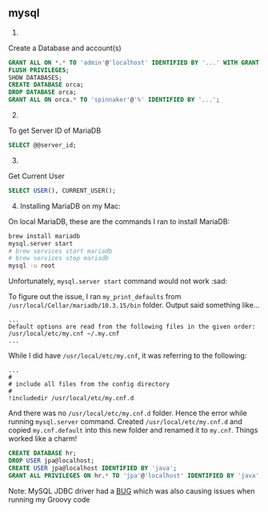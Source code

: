 ## mysql

1.

Create a Database and account(s)

```sql
GRANT ALL ON *.* TO 'admin'@'localhost' IDENTIFIED BY '...' WITH GRANT OPTION;
FLUSH PRIVILEGES;
SHOW DATABASES;
CREATE DATABASE orca;
DROP DATABASE orca;
GRANT ALL ON orca.* TO 'spinnaker'@'%' IDENTIFIED BY '...';
```

2. 

To get Server ID of MariaDB

```sql
SELECT @@server_id;
```

3.

Get Current User

```sql
SELECT USER(), CURRENT_USER();
```

4. Installing MariaDB on my Mac:

On local MariaDB, these are the commands I ran to install MariaDB:

```bash
brew install mariadb
mysql.server start
# brew services start mariadb
# brew services stop mariadb
mysql -u root
```

Unfortunately, `mysql.server start` command would not work :sad:

To figure out the issue, I ran `my_print_defaults` from `/usr/local/Cellar/mariadb/10.3.15/bin` folder. Output said something like...

```
...
Default options are read from the following files in the given order:
/usr/local/etc/my.cnf ~/.my.cnf
...
```

While I did have `/usr/local/etc/my.cnf`, it was referring to the following:

```
...
#
# include all files from the config directory
#
!includedir /usr/local/etc/my.cnf.d
```

And there was no `/usr/local/etc/my.cnf.d` folder. Hence the error while running `mysql.server` command. Created `/usr/local/etc/my.cnf.d` and copied `my.cnf.default` into this new folder and renamed it to `my.cnf`. Things worked like a charm!

```sql
CREATE DATABASE hr;
DROP USER jpa@localhost;
CREATE USER jpa@localhost IDENTIFIED BY 'java';
GRANT ALL PRIVILEGES ON hr.* TO 'jpa'@'localhost' IDENTIFIED BY 'java';
```

Note:
MySQL JDBC driver had a [BUG](https://community.microstrategy.com/s/article/KB442386-The-server-time-zone-value-EDT-is-unrecognized-or-represents-more-than-one-time-zone-error-appears-with-MySQL-JDBC-Driver-in-MicroStrategy-10-4-x-and-above?language=en_US) which was also causing issues when running my Groovy code
